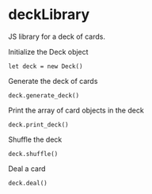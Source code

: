 # deckLibrary
JS library for a deck of cards.

Initialize the Deck object

    let deck = new Deck()

Generate the deck of cards

    deck.generate_deck()

Print the array of card objects in the deck

    deck.print_deck()
    
Shuffle the deck

    deck.shuffle()

Deal a card

    deck.deal()
